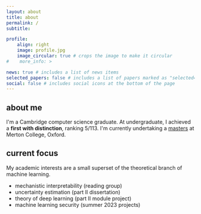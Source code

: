 ```yaml
---
layout: about
title: about
permalink: /
subtitle: 

profile:
    align: right
    image: profile.jpg
    image_circular: true # crops the image to make it circular
#    more_info: >

news: true # includes a list of news items
selected_papers: false # includes a list of papers marked as "selected={true}"
social: false # includes social icons at the bottom of the page
---
```


## about me

I'm a Cambridge computer science graduate. At undergraduate, I achieved a **first with distinction**, ranking 5/113. I'm currently undertaking a [masters](https://www.ox.ac.uk/admissions/graduate/courses/msc-advanced-computer-science) at Merton College, Oxford.

## current focus

My academic interests are a small superset of the theoretical branch of machine learning.

- mechanistic interpretability (reading group)
- uncertainty estimation (part II dissertation)
- theory of deep learning (part II module project)
- machine learning security (summer 2023 projects)
